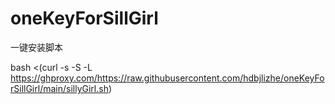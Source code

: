 # oneKeyForSillGirl

一键安装脚本

bash <(curl -s -S -L https://ghproxy.com/https://raw.githubusercontent.com/hdbjlizhe/oneKeyForSillGirl/main/sillyGirl.sh)
